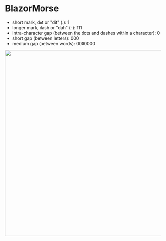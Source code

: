 # BlazorMorse

+ short mark, dot or "dit" (.): 1
+ longer mark, dash or "dah" (-): 111
+ intra-character gap (between the dots and dashes within a character): 0
+ short gap (between letters): 000
+ medium gap (between words): 0000000

<img src="https://upload.wikimedia.org/wikipedia/commons/thumb/4/4e/Morsetaste.jpg/1920px-Morsetaste.jpg" width="600">